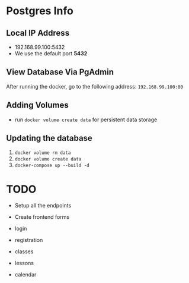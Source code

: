 # Postgres Info
## Local IP Address
  - 192.168.99.100:5432
  - We use the default port **5432**

## View Database Via PgAdmin
  After running the docker, go to the following address:
  `192.168.99.100:80`

## Adding Volumes
  - run `docker volume create data` for persistent data storage

## Updating the database
  1. `docker volume rm data`
  2. `docker volume create data`
  3. `docker-compose up --build -d`

# TODO
  - Setup all the endpoints
  - Create frontend forms



  - login
  - registration
  - classes
  - lessons
  - calendar
